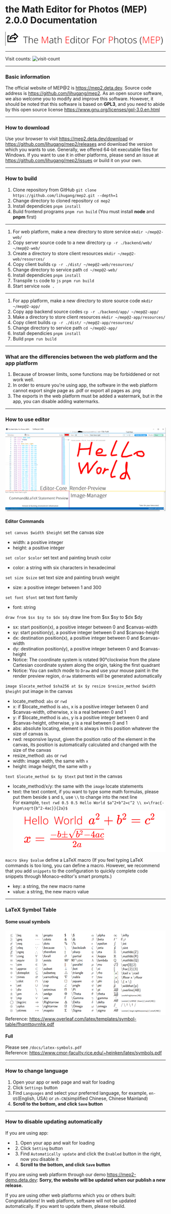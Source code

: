 # the Math Editor for Photos (MEP) 2.0.0 Documentation
![the Math Editor for Photos@2](software-title.png)
- - -
Visit counts: ![visit-count](https://profile-counter.glitch.me/lihugang-MEP2/count.svg)
- - -
### Basic information
The official website of MEP@2 is <https://mep2.deta.dev>. Source code address is <https://github.com/lihugang/mep2>. As an open source software, we also welcome you to modify and improve this software. However, it should be noted that this software is based on **GPL3**, and you need to abide by this open source license <https://www.gnu.org/licenses/gpl-3.0.en.html>
- - -
### How to download
Use your browser to visit <https://mep2.deta.dev/download> or <https://github.com/lihugang/mep2/releases> and download the version which you wants to use. Generally, we offered 64-bit executable files for Windows. If you want to use it in other platforms, please send an issue at <https://github.com/lihugang/mep2/issues> or build it on your own.
- - -
### How to build
1. Clone repository from GitHub `git clone https://github.com/lihugang/mep2.git --depth=1`
2. Change directory to cloned repository `cd mep2`
3. Install dependicies `pnpm install`
4. Build frontend programs `pnpm run build` (You must install **node** and **pnpm** first)
- - -
1. For web platform, make a new directory to store service `mkdir ~/mep@2-web/`
2. Copy server source code to a new directory `cp -r ./backend/web/ ~/mep@2-web/`
3. Create a directory to store client resources `mkdir ~/mep@2-web/resources/`
4. Copy client builds `cp -r ./dist/ ~/mep@2-web/resources/`
5. Change directory to service path `cd ~/mep@2-web/`
6. Install dependicies `pnpm install`
7. Transpile `ts` code to `js` `pnpm run build`
8. Start service `node .`
- - -
1. For app platform, make a new directory to store source code `mkdir ~/mep@2-app/`
2. Copy app backend source codes `cp -r ./backend/app/ ~/mep@2-app/`
3. Make a directory to store client resources `mkdir ~/mep@2-app/resources/`
4. Copy client builds `cp -r ./dist/ ~/mep@2-app/resources/`
5. Change directory to service path `cd ~/mep@2-app/`
6. Install dependicies `pnpm install`
7. Build `pnpm run build`
- - -
### What are the differencies between the web platform and the app platform
1. Because of browser limits, some functions may be forbiddened or not work well.
2. In order to ensure you're using app, the software in the web platform cannot export single page as .pdf or export all pages as .png
3. The exports in the web platform must be added a watermark, but in the app, you can disable adding watermarks.
- - -
### How to use editor
![editor-screenshot](editor-screenshot.png)
#### Editor Commands
`set canvas $width $height` set the canvas size  
- width: a positive integer  
- height: a positive integer  

`set color $color` set text and painting brush color  
- color: a string with six characters in hexadecimal  

`set size $size` set text size and painting brush weight
- size: a positive integer between 1 and 300

`set font $font` set text font family
- font: string

`draw from $sx $sy to $dx $dy` draw line from $sx $sy to $dx $dy
- sx: start position(x), a positive integer between 0 and $canvas-width
- sy: start position(y), a positive integer between 0 and $canvas-height
- dx: destination position(x), a positive integer between 0 and $canvas-width
- dy: destination position(y), a positive integer between 0 and $canvas-height
- Notice: The coordinate system is rotated 90°clockwise from the plane Cartesian coordinate system along the origin, taking the first quadrant  
- Notice: You can switch mode to `Draw` and use your mouse paint in the render preview region, `draw` statements will be generated automatically  

`image $locate_method $sha256 at $x $y resize $resize_method $width $height` put image in the canvas  
- locate_method: `abs` or `rwd`   
- x: if $locate_method is `abs`, x is a positive integer between 0 and $canvas-width, otherwise, x is a real between 0 and 1  
- y: if $locate_method is `abs`, y is a positive integer between 0 and $canvas-height, otherwise, y is a real between 0 and 1  
- abs: absolute locating, element is always in this position whatever the size of canvas is.  
- rwd: responsive layout, given the position ratio of the element in the canvas, its position is automatically calculated and changed with the size of the canvas
- resize_method: `abs` or `rwd`  
- width: image width, the same with `x`  
- height: image height, the same with `y`  

`text $locate_method $x $y $text` put text in the canvas
- locate_method/x/y: the same with the `image` locate statements
- text: the text content, if you want to type some math formulas, please put them beside `$` and `$`, use `\\` to change into the next line  
  For example, `text rwd 0.5 0.5 Hello World $a^2+b^2=c^2 \\ x=\frac{-b\pm\sqrt{b^2-4ac}}{2a}$` ![](text-example.png)  

`macro $key $value` define a LaTeX macro (If you feel typing LaTeX commands is too long, you can define a macro. However, we recommend that you add `snippets` to the configuration to quickly complete code snippets through Monaco-editor's smart prompts.)
- key: a string, the new macro name
- value: a string, the new macro value

- - -
### LaTeX Symbol Table
#### Some usual symbols
![](latex-symbol-table.png)  
Reference: <https://www.overleaf.com/latex/templates/symbol-table/fhqmttqvrnhk.pdf>  
#### Full
Please see `/docs/latex-symbols.pdf`  
Reference: <https://www.cmor-faculty.rice.edu/~heinken/latex/symbols.pdf>  
- - -
### How to change language
1. Open your app or web page and wait for loading
2. Click `Settings` button
3. Find `Languages` and select your preferred language, for example, `en-US`(English, USA) or `zh-CN`(simplified Chinese, Chinese Mainland)
4. **Scroll to the bottom, and click `Save` button**
- - -
### How to disable updating automatically
If you are using app:
- 1. Open your app and wait for loading
- 2. Click `Setting` button
- 3. Find `Automatically update` and click the `Enabled` button in the right, now you disable it
- 4. **Scroll to the bottom, and click `Save` button**

If you are using web platform through our demo <https://mep2-demo.deta.dev>:
**Sorry, the website will be updated when our publish a new release.**

If you are using other web platforms which you or others built:
Congratulations! In web platform, software will not be updated automatically. If you want to update them, please rebuild.